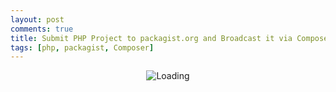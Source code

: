 ```yaml
---
layout: post
comments: true
title: Submit PHP Project to packagist.org and Broadcast it via Composer
tags: [php, packagist, Composer]
---
```


<p align="center">
  <img alt="Loading" src="https://cdn2.iconfinder.com/data/icons/free-mobile-icon-kit/64/Loading_throbber.png">
</p>
